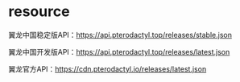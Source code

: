 # resource

翼龙中国稳定版API：https://api.pterodactyl.top/releases/stable.json

翼龙中国开发版API：https://api.pterodactyl.top/releases/latest.json


翼龙官方API：https://cdn.pterodactyl.io/releases/latest.json
